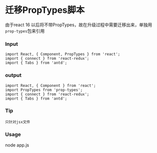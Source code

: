 # 迁移PropTypes脚本


由于react 16 以后将不带PropTypes，故在升级过程中需要迁移出来，单独用`prop-types`包来引用

### Input
```ecmascript 6
import React, { Component, PropTypes } from 'react';
import { connect } from 'react-redux';
import { Tabs } from 'antd';
```
### output
```ecmascript 6
import React, { Component } from 'react';
import PropTypes from 'prop-types';
import { connect } from 'react-redux';
import { Tabs } from 'antd';
```
### Tip
    只针对jsx文件

### Usage
node app.js
